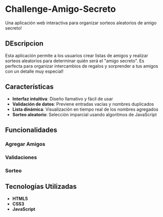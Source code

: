 # Challenge-Amigo-Secreto

Una aplicación web interactiva para organizar sorteos aleatorios de amigo secreto!

## DEscripcion

Esta aplicación permite a los usuarios crear listas de amigos y realizar sorteos aleatorios para determinar quién será el "amigo secreto". Es perfecta para organizar intercambios de regalos y sorprender a tus amigos con un detalle muy especial!

##  Características

- **Interfaz intuitiva**: Diseño llamativo y fácil de usar
- **Validación de datos**: Previene entradas vacías y nombres duplicados
- **Lista dinámica**: Visualización en tiempo real de los nombres agregados
- **Sorteo aleatorio**: Selección imparcial usando algoritmos de JavaScript


## Funcionalidades
### Agregar Amigos
### Validaciones
### Sorteo


## Tecnologías Utilizadas

- **HTML5**
- **CSS3**
- **JavaScript**

